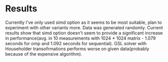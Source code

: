 # Results
Currently I've only used simd option as it seems to be most suitable, plan to experiment with other variants more. Data was generated randomly. Current results show that simd option doesn't seem to provide a significant increase in performance(avg. in 10 measurements with 1024 * 1024 matrix - 1.079 seconds for omp and 1.092 seconds for sequential). GSL solver with Householder transofrmations performs worse on given data(probably because of the expensive algorithm).